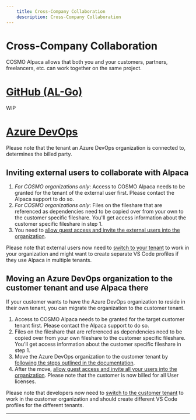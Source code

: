 ```yaml
---
    title: Cross-Company Collaboration
    description: Cross-Company Collaboration
---
```


# Cross-Company Collaboration

COSMO Alpaca allows that both you and your customers, partners, freelancers, etc. can work together on the same project.
# [**GitHub (AL-Go)**](#tab/github)
WIP

# [**Azure DevOps**](#tab/azdevops)

Please note that the tenant an Azure DevOps organization is connected to, determines the billed party.

## Inviting external users to collaborate with Alpaca

1. *For COSMO organizations only*: Access to COSMO Alpaca needs to be granted for the tenant of the external user first. Please contact the Alpaca support to do so.
1. *For COSMO organizations only*: Files on the fileshare that are referenced as dependencies need to be copied over from your own to the customer specific fileshare. You'll get access information about the customer specific fileshare in step 1.
1. You need to [allow guest access and invite the external users into the organization](https://learn.microsoft.com/en-us/azure/devops/organizations/accounts/add-external-user?view=azure-devops).

Please note that external users now need to [switch to your tenant](vsc-extension/tenant.md) to work in your organization and might want to create separate VS Code profiles if they use Alpaca in multiple tenants.


## Moving an Azure DevOps organization to the customer tenant and use Alpaca there

If your customer wants to have the Azure DevOps organization to reside in their own tenant, you can migrate the organization to the customer tenant.

1. Access to COSMO Alpaca needs to be granted for the target customer tenant first. Please contact the Alpaca support to do so.
1. Files on the fileshare that are referenced as dependencies need to be copied over from your own fileshare to the customer specific fileshare. You'll get access information about the customer specific fileshare in step 1.
1. Move the Azure DevOps organization to the customer tenant by [following the steps outlined in the documentation](https://learn.microsoft.com/en-us/azure/devops/organizations/accounts/change-azure-ad-connection?view=azure-devops).
1. After the move, [allow guest access and invite all your users into the organization](https://learn.microsoft.com/en-us/azure/devops/organizations/accounts/add-external-user?view=azure-devops). Please note that the customer is now billed for all User licenses.

Please note that developers now need to [switch to the customer tenant](vsc-extension/tenant.md) to work in the customer organization and should create different VS Code profiles for the different tenants.

---